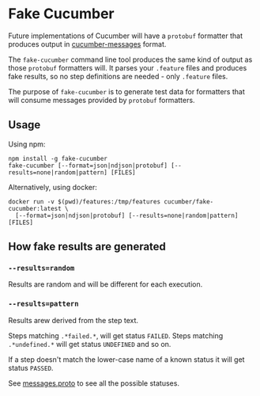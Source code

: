 # Fake Cucumber

Future implementations of Cucumber will have a `protobuf` formatter that produces
output in [cucumber-messages](../cucumber-messages) format.

The `fake-cucumber` command line tool produces the same kind of output as those
`protobuf` formatters will. It parses your `.feature` files and produces fake
results, so no step definitions are needed - only `.feature` files.

The purpose of `fake-cucumber` is to generate test data for formatters that 
will consume messages provided by `protobuf` formatters.

## Usage

Using npm:

```
npm install -g fake-cucumber
fake-cucumber [--format=json|ndjson|protobuf] [--results=none|random|pattern] [FILES]
```

Alternatively, using docker:

```  
docker run -v $(pwd)/features:/tmp/features cucumber/fake-cucumber:latest \
  [--format=json|ndjson|protobuf] [--results=none|random|pattern] [FILES]
```

## How fake results are generated

### `--results=random`

Results are random and will be different for each execution.

### `--results=pattern`

Results arew derived from the step text. 

Steps matching `.*failed.*`, will get status `FAILED`. Steps matching 
`.*undefined.*` will get status `UNDEFINED` and so on.

If a step doesn't match the lower-case name of a known status it will get status `PASSED`.

See [messages.proto](../messages/messages.md#io.cucumber.messages.TestResult.Status) to see all the
possible statuses.
